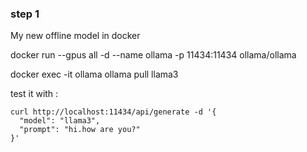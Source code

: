 
### step 1
My new offline model in docker


docker run --gpus all -d --name ollama -p 11434:11434 ollama/ollama


docker exec -it ollama ollama pull llama3


test it with :

    curl http://localhost:11434/api/generate -d '{
      "model": "llama3",
      "prompt": "hi.how are you?"
    }'




